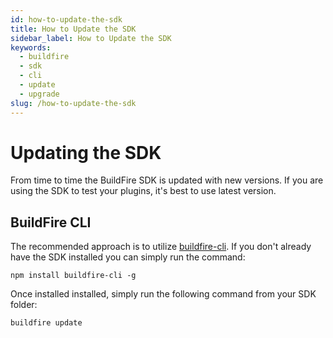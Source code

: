 ```yaml
---
id: how-to-update-the-sdk
title: How to Update the SDK
sidebar_label: How to Update the SDK
keywords:
  - buildfire
  - sdk
  - cli
  - update
  - upgrade
slug: /how-to-update-the-sdk
---
```


# Updating the SDK
From time to time the BuildFire SDK is updated with new versions. If you are using the SDK to test your plugins, it's best to use latest version.

## BuildFire CLI
The recommended approach is to utilize [buildfire-cli](https://www.npmjs.com/package/buildfire-cli). If you don't already have the SDK installed you can simply run the command: 

`npm install buildfire-cli -g` 

Once installed installed, simply run the following command from your SDK folder:

`buildfire update` 
